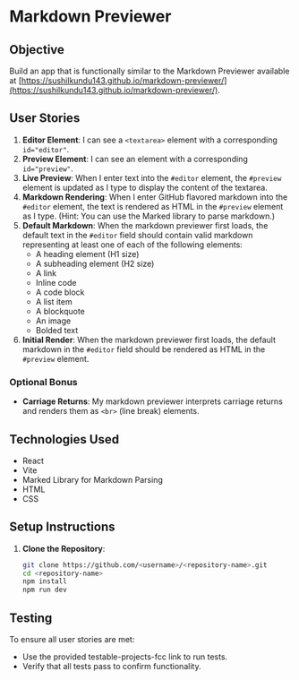 # Markdown Previewer

## Objective
Build an app that is functionally similar to the Markdown Previewer available at [https://sushilkundu143.github.io/markdown-previewer/](https://sushilkundu143.github.io/markdown-previewer/).

## User Stories
1. **Editor Element**: I can see a `<textarea>` element with a corresponding `id="editor"`.
2. **Preview Element**: I can see an element with a corresponding `id="preview"`.
3. **Live Preview**: When I enter text into the `#editor` element, the `#preview` element is updated as I type to display the content of the textarea.
4. **Markdown Rendering**: When I enter GitHub flavored markdown into the `#editor` element, the text is rendered as HTML in the `#preview` element as I type. (Hint: You can use the Marked library to parse markdown.)
5. **Default Markdown**: When the markdown previewer first loads, the default text in the `#editor` field should contain valid markdown representing at least one of each of the following elements:
   - A heading element (H1 size)
   - A subheading element (H2 size)
   - A link
   - Inline code
   - A code block
   - A list item
   - A blockquote
   - An image
   - Bolded text
6. **Initial Render**: When the markdown previewer first loads, the default markdown in the `#editor` field should be rendered as HTML in the `#preview` element.

### Optional Bonus
- **Carriage Returns**: My markdown previewer interprets carriage returns and renders them as `<br>` (line break) elements.

## Technologies Used
- React
- Vite
- Marked Library for Markdown Parsing
- HTML
- CSS

## Setup Instructions
1. **Clone the Repository**:
   ```bash
   git clone https://github.com/<username>/<repository-name>.git
   cd <repository-name>
   npm install
   npm run dev

## Testing
To ensure all user stories are met:

- Use the provided testable-projects-fcc link to run tests.
- Verify that all tests pass to confirm functionality.
   
